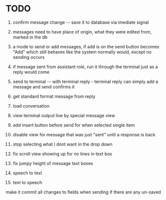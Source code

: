 # TODO

1. confirm message change -- save it to database via imediate signal

1. messages need to have place of origin, what they were edited from, marked in the db
1. a mode to send or add messages, if add is on the send button becomes "Add" which still behaves like the system normally would, except no sending occurs
1. if message sent from assistant role, run it through the terminal just as a reply would come
1. send to terminal -- with terminal reply - terminal reply can simply add a message and send confirms it

1. get standard format message from reply

1. load conversation


1. view terminal output live by special message view
1. add insert button before send for when selected single item
1. disable view for message that was just "sent" until a response is back

1. stop selecting what I dont want in the drop down
1. fix scroll view showing up for no lines in text box
1. fix jumpy height of message text boxes

1. speech to text
1. text to speech










make it commit all changes to fields when sending if there are any un-saved